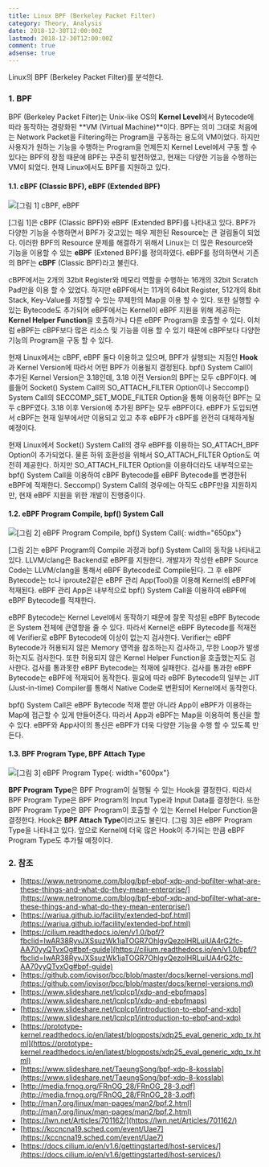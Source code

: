 ```yaml
---
title: Linux BPF (Berkeley Packet Filter)
category: Theory, Analysis
date: 2018-12-30T12:00:00Z
lastmod: 2018-12-30T12:00:00Z
comment: true
adsense: true
---
```


Linux의 BPF (Berkeley Packet Filter)를 분석한다.

### 1. BPF

BPF (Berkeley Packet Filter)는 Unix-like OS의 **Kernel Level**에서 Bytecode에 따라 동작하는 경량화된 **VM (Virtual Machine)**이다. BPF는 의미 그대로 처음에는 Network Packet을 Filtering하는 Program을 구동하는 용도의 VM이었다. 하지만 사용자가 원하는 기능을 수행하는 Program을 언제든지 Kernel Level에서 구동 할 수 있다는 BPF의 장점 때문에 BPF는 꾸준히 발전하였고, 현재는 다양한 기능을 수행하는 VM이 되었다. 현재 Linux에서도 BPF를 지원하고 있다.

#### 1.1. cBPF (Classic BPF), eBPF (Extended BPF)

![[그림 1] cBPF, eBPF]({{site.baseurl}}/images/theory_analysis/Linux_BPF/cBPF_eBPF.PNG)

[그림 1]은 cBPF (Classic BPF)와 eBPF (Extended BPF)를 나타내고 있다. BPF가 다양한 기능을 수행하면서 BPF가 갖고있는 매우 제한된 Resource는 큰 걸림돌이 되었다. 이러한 BPF의 Resource 문제를 해결하기 위해서 Linux는 더 많은 Resource와 기능을 이용할 수 있는 **eBPF** (Extened BPF)를 정의하였다. eBPF를 정의하면서 기존의 BPF는 **cBPF** (Classic BPF)라고 불린다.

cBPF에서는 2개의 32bit Register와 메모리 역할을 수행하는 16개의 32bit Scratch Pad만을 이용 할 수 있었다. 하지만 eBPF에서는 11개의 64bit Register, 512개의 8bit Stack, Key-Value를 저장할 수 있는 무제한의 Map을 이용 할 수 있다. 또한 실행할 수 있는 Bytecode도 추가되어 eBPF에서는 Kernel이 eBPF 지원을 위해 제공하는 **Kernel Helper Function**을 호출하거나 다른 eBPF Program을 호촐할 수 있다. 이처럼 eBPF는 cBPF보다 많은 리소스 및 기능을 이용 할 수 있기 때문에 cBPF보다 다양한 기능의 Program을 구동 할 수 있다.

현재 Linux에서는 cBPF, eBPF 둘다 이용하고 있으며, BPF가 실행되는 지점인 **Hook**과 Kernel Version에 따라서 어떤 BPF가 이용될지 결정된다. bpf() System Call이 추가된 Kernel Version은 3.18인데, 3.18 이전 Version의 BPF는 모두 cBPF이다. 예를들어 Socket() System Call의 SO_ATTACH_FILTER Option이나 Seccomp() System Call의 SECCOMP_SET_MODE_FILTER Option을 통해 이용하던 BPF는 모두 cBPF였다. 3.18 이후 Version에 추가된 BPF는 모두 eBPF이다. eBPF가 도입되면서 cBPF는 현재 일부에서만 이용되고 있고 추후 eBPF가 cBPF를 완전히 대체하게될 예정이다.

현재 Linux에서 Socket() System Call의 경우 eBPF를 이용하는 SO_ATTACH_BPF Option이 추가되었다. 물론 하위 호환성을 위해서 SO_ATTACH_FILTER Option도 여전히 제공한다. 하지만 SO_ATTACH_FILTER Option을 이용하더라도 내부적으로는 bpf() System Call을 이용하여 cBPF Bytecode를 eBPF Bytecode를 변경한뒤 eBPF에 적재한다. Seccomp() System Call의 경우에는 아직도 cBPF만을 지원하지만, 현재 eBPF 지원을 위한 개발이 진행중이다.

#### 1.2. eBPF Program Compile, bpf() System Call

![[그림 2] eBPF Program Compile, bpf() System Call]({{site.baseurl}}/images/theory_analysis/Linux_BPF/Compile_bpf_Syscall.PNG){: width="650px"}

[그림 2]는 eBPF Program의 Compile 과정과 bpf() System Call의 동작을 나타내고 있다. LLVM/clang은 Backend로 eBPF를 지원한다. 개발자가 작성한 eBPF Source Code는 LLVM/clang을 통해서 eBPF Bytecode로 Compile된다. 그 후 eBPF Bytecode는 tc나 iproute2같은 eBPF 관리 App(Tool)을 이용해 Kernel의 eBPF에 적재된다. eBPF 관리 App은 내부적으로 bpf() System Call을 이용하여 eBPF에 eBPF Bytecode를 적재한다.

eBPF Bytecode는 Kernel Level에서 동작하기 때문에 잘못 작성된 eBPF Bytecode은 System 전체에 큰영향을 줄 수 있다. 따라서 Kernel은 eBPF Bytecode를 적재전에 Verifier로 eBPF Bytecode에 이상이 없는지 검사한다. Verifier는 eBPF Bytecode가 허용되지 않은 Memory 영역을 참조하는지 검사하고, 무한 Loop가 발생하는지도 검사한다. 또한 허용되지 않은 Kernel Helper Function을 호출했는지도 검사한다. 검사를 통과못한 eBPF Bytecode는 적재에 실패한다. 검사를 통과한 eBPF Bytecode는 eBPF에 적재되어 동작한다. 필요에 따라 eBPF Bytecode의 일부는 JIT (Just-in-time) Compiler를 통해서 Native Code로 변환되어 Kernel에서 동작한다.

bpf() System Call은 eBPF Bytecode 적재 뿐만 아니라 App이 eBPF가 이용하는 Map에 접근할 수 있게 만들어준다. 따라서 App과 eBPF는 Map을 이용하여 통신을 할 수 있다. eBPF와 App사이의 통신은 eBPF가 더욱 다양한 기능을 수행 할 수 있도록 만든다.

#### 1.3. BPF Program Type, BPF Attach Type

![[그림 3] eBPF Program Type]({{site.baseurl}}/images/theory_analysis/Linux_BPF/eBPF_Program_Type.PNG){: width="600px"}

**BPF Program Type**은 BPF Program이 실행될 수 있는 Hook을 결정한다. 따라서 BPF Program Type은 BPF Program의 Input Type과 Input Data를 결정한다. 또한 BPF Program Type은 BPF Program이 호출할 수 있는 Kernel Helper Function을 결정한다. Hook은 **BPF Attach Type**이라고도 불린다.  [그림 3]은 eBPF Program Type을 나타내고 있다. 앞으로 Kernel에 더욱 많은 Hook이 추가되는 만큼 eBPF Program Type도 추가될 예정이다.

### 2. 참조

* [https://www.netronome.com/blog/bpf-ebpf-xdp-and-bpfilter-what-are-these-things-and-what-do-they-mean-enterprise/](https://www.netronome.com/blog/bpf-ebpf-xdp-and-bpfilter-what-are-these-things-and-what-do-they-mean-enterprise/)
* [https://wariua.github.io/facility/extended-bpf.html](https://wariua.github.io/facility/extended-bpf.html)
* [https://cilium.readthedocs.io/en/v1.0/bpf/?fbclid=IwAR38RyvJXSsuzWk1jaTOGR7OhlgvQezoIHRLuiUA4rG2fc-AA70yyQTvxOg#bpf-guide](https://cilium.readthedocs.io/en/v1.0/bpf/?fbclid=IwAR38RyvJXSsuzWk1jaTOGR7OhlgvQezoIHRLuiUA4rG2fc-AA70yyQTvxOg#bpf-guide)
* [https://github.com/iovisor/bcc/blob/master/docs/kernel-versions.md](https://github.com/iovisor/bcc/blob/master/docs/kernel-versions.md)
* [https://www.slideshare.net/lcplcp1/xdp-and-ebpfmaps](https://www.slideshare.net/lcplcp1/xdp-and-ebpfmaps)
* [https://www.slideshare.net/lcplcp1/introduction-to-ebpf-and-xdp](https://www.slideshare.net/lcplcp1/introduction-to-ebpf-and-xdp)
* [https://prototype-kernel.readthedocs.io/en/latest/blogposts/xdp25_eval_generic_xdp_tx.html](https://prototype-kernel.readthedocs.io/en/latest/blogposts/xdp25_eval_generic_xdp_tx.html)
* [https://www.slideshare.net/TaeungSong/bpf-xdp-8-kosslab](https://www.slideshare.net/TaeungSong/bpf-xdp-8-kosslab)
* [http://media.frnog.org/FRnOG_28/FRnOG_28-3.pdf](http://media.frnog.org/FRnOG_28/FRnOG_28-3.pdf)
* [http://man7.org/linux/man-pages/man2/bpf.2.html](http://man7.org/linux/man-pages/man2/bpf.2.html)
* [https://lwn.net/Articles/701162/](https://lwn.net/Articles/701162/)
* [https://kccncna19.sched.com/event/Uae7](https://kccncna19.sched.com/event/Uae7)
* [https://docs.cilium.io/en/v1.6/gettingstarted/host-services/](https://docs.cilium.io/en/v1.6/gettingstarted/host-services/)
